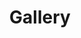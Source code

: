---
title: Gallery
layout: gallery
images:
  - src: /images/gallery1.jpg
    alt: Image 1
    caption: A beautiful view of our coffee shop.
  - src: /images/gallery2.jpg
    alt: Image 2
    caption: Our barista making a perfect cup of coffee.
  - src: /images/gallery3.jpg
    alt: Image 3
    caption: Freshly baked pastries.
  - src: /images/gallery1.jpg
    alt: Image 1
    caption: A beautiful view of our coffee shop.
  - src: /images/gallery2.jpg
    alt: Image 2
    caption: Our barista making a perfect cup of coffee.
  - src: /images/gallery3.jpg
    alt: Image 3
    caption: Freshly baked pastries.
  - src: /images/gallery1.jpg
    alt: Image 1
    caption: A beautiful view of our coffee shop.
  - src: /images/gallery2.jpg
    alt: Image 2
    caption: Our barista making a perfect cup of coffee.
  - src: /images/gallery3.jpg
    alt: Image 3
    caption: Freshly baked pastries.
---